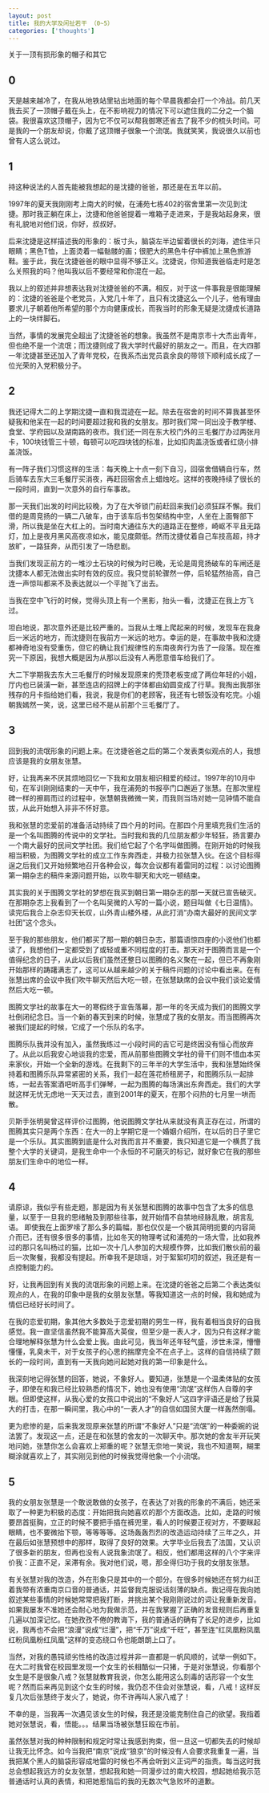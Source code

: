 ```yaml
---
layout: post
title: 我的大学及闲扯若干 （0~5）
categories: ['thoughts']
---
```


关于一顶有损形象的帽子和其它


0
----

天是越来越冷了，在我从地铁站里钻出地面的每个早晨我都会打一个冷战。前几天我去买了一顶帽子戴在头上，在不影响视力的情况下可以遮住我的二分之一个脑袋。我很喜欢这顶帽子，因为它不仅可以帮我御寒还省去了我不少的梳头时间。可是我的一个朋友却说，你戴了这顶帽子很象一个流氓。我就笑笑，我说很久以前也曾有人这么说过。


1
----

持这种说法的人首先能被我想起的是沈捷的爸爸，那还是在五年以前。

1997年的夏天我刚刚考上南大的时候，在浦苑七栋402的宿舍里第一次见到沈捷。那时我正躺在床上，沈捷和他爸爸提着一堆箱子走进来，于是我站起身来，很有礼貌地对他们说，你好，叔叔好。

后来沈捷是这样描述我的形象的：板寸头，脑袋左半边留着很长的刘海，遮住半只眼睛；黑色T恤，上面烫着一幅骷髅的画；很肥大的黑色牛仔中裤加上黑色旅游鞋。鉴于此，我在沈捷爸爸的眼中显得不够正义。沈捷说，你知道我爸临走时是怎么关照我的吗？他叫我以后不要经常和你混在一起。

我以上的叙述并非想表达我对沈捷爸爸的不满。相反，对于这一件事我是很能理解的：沈捷的爸爸是个老党员，入党几十年了，且只有沈捷这么一个儿子，他有理由要求儿子朝着他所希望的那个方向健康成长，而我当时的形象无疑是沈捷成长道路上的一块绊脚石。

当然，事情的发展完全超出了沈捷爸爸的想象。我虽然不是南京市十大杰出青年，但也绝不是一个流氓；而沈捷则成了我大学时代最好的朋友之一。而且，在大四那一年沈捷甚至还加入了青年党校，在我系杰出党员袁余良的带领下顺利成长成了一位光荣的入党积极分子。


2
----

我还记得大二的上学期沈捷一直和我混迹在一起。除去在宿舍的时间不算我甚至怀疑我和他呆在一起的时间要超过我和我的女朋友。那时我们常一同出没于教学楼、 食堂、学府园以及湖南路的夜市。我们还一同在东大校门外的三毛餐厅办过两张月卡，100块钱管三十顿，每顿可以吃四块钱的标准，比如扣肉盖浇饭或者红烧小排盖浇饭。

有一阵子我们习惯这样的生活：每天晚上十点一刻下自习，回宿舍借辆自行车，然后骑车去东大三毛餐厅买消夜，再赶回宿舍点上蜡烛吃。这样的夜晚持续了很长的一段时间，直到一次意外的自行车事故。

那一天我们出发的时间比较晚，为了在大爷锁门前赶回来我们必须狂踩不懈。我们借的是周竞扬的一辆二八破车，由于该车后书包架结构中空，人坐在上面臀部下滑，所以我是坐在大杠上的。当时南大通往东大的道路正在整修，崎岖不平且无路灯，加上是夜月黑风高夜凉如水，能见度颇低。然而沈捷仗着自己车技高超，持才放旷，一路狂奔，从而引发了一场悲剧。

当我们发现正前方的一堆沙土石块的时候为时已晚，无论是周竞扬破车的车闸还是沈捷本人都无法做出实时有效的反应。我只觉前轮骤然一停，后轮猛然抬高，自己连一声惊叫都来不及表达就以一个平抛飞了出去。

当我在空中飞行的时候，觉得头顶上有一个黑影，抬头一看，沈捷正在我上方飞过。

坦白地说，那次意外还是比较严重的。当我从土堆上爬起来的时候，发现车在我身后一米远的地方，而沈捷则在我前方一米远的地方。幸运的是，在事故中我和沈捷都神奇地没有受重伤，但它的确让我们规律性的东南夜奔行为告了一段落。现在推究一下原因，我想大概是因为从那以后没有人再愿意借车给我们了。

大二下学期我去东大三毛餐厅的时候发现原来的秃顶老板变成了两位年轻的小姐，厅内也已装潢一新，甚至连店的招牌上的字体都由幼圆变成了行草。我掏出我那张残存的月卡指给她们看，我说，我是你们的老顾客，我还有七顿饭没有吃完。小姐朝我嫣然一笑，说，这里已经不是从前那个三毛餐厅了。


3
----

回到我的流氓形象的问题上来。在沈捷爸爸之后的第二个发表类似观点的人，我想应该是我的女朋友张慧。

好，让我再来不厌其烦地回忆一下我和女朋友相识相爱的经过。1997年的10月中旬，在军训刚刚结束的一天中午，我在浦苑的书报亭门口邂逅了张慧。在那次里程碑一样的擦肩而过的过程中，张慧朝我微微一笑，而我则当场对她一见钟情不能自拔，从此开始想入非非不怀好意。

我和张慧的恋爱前的准备活动持续了四个月的时间。在那四个月里填充我们生活的是一个名叫图腾的传说中的文学社。当时我和我的几位朋友都少年轻狂，扬言要办一个南大最好的民间文学社团。我们给它起了个名字叫做图腾。在刚开始的时候我相当积极，为图腾文学社的成立工作东奔西走，并极力拉张慧入伙。在这个目标得逞之后我们又开始频繁地召开各种会议，每次会议都有着雷同的过程：以讨论图腾第一期杂志的稿件来源问题开始，以吹牛聊天和大吃一顿结束。

其实我的关于图腾文学社的梦想在我买到朝日第一期杂志的那一天就已宣告破灭。在那期杂志上我看到了一个名叫吴微的人写的一篇小说，题目叫做《七日温情》。读完后我合上杂志仰天长叹，山外青山楼外楼，从此打消“办南大最好的民间文学社团”这个念头。

至于我的那些朋友，他们都买了那一期的朝日杂志，那篇语惊四座的小说他们也都读了，我想他们一定都受到了或轻或重不同程度的打击。那天对于图腾而言是一个 值得纪念的日子，从此以后我们虽然还整日以图腾的名义聚在一起，但已不再象刚开始那样的踌躇满志了，这可以从越来越少的关于稿件问题的讨论中看出来。在有张慧出席的会议中我们吹牛聊天然后大吃一顿，在张慧缺席的会议中我们谈论爱情然后大吃一顿。

图腾文学社的故事在大一的寒假终于宣告落幕，那一年的冬天成为我们的图腾文学社倒闭纪念日。当一个新的春天到来的时候，张慧成了我的女朋友。而当图腾再次被我们提起的时候，它成了一个乐队的名字。

图腾乐队我并没有加入，虽然我练过一小段时间的吉它可是终因没有恒心而放弃了。从此以后我安心地谈我的恋爱，而从前那些图腾文学社的骨干们则不惜血本买来家伙，开始一个全新的游戏。在我剩下的三年半的大学生活中，我和张慧始终保持着和图腾乐队异常紧密的关系，我们一起在莲花桥租房子，和图腾乐队一起排练，一起去答案酒吧听高手们弹琴，一起为图腾的每场演出东奔西走。我们的大学就这样无忧无虑地一天天过去，直到2001年的夏天，在那个闷热的七月里一哄而散。

贝斯手张明昊曾这样评价过图腾，他说图腾文学社从来就没有真正存在过，所谓的图腾其实只是两个东西：在大一的上学期它是一个婚姻介绍所，在以后的日子里它是一个乐队。其实图腾到底是什么对我而言并不重要，我只知道它是一个横贯了我整个大学的关键词，是我生命中一个永恒的不可磨灭的标记，就好象它在我的那些朋友们生命中的地位一样。


4
----

请原谅，我似乎有些走题，那是因为有关张慧和图腾的故事中包含了太多的信息量，以至于一旦我的思绪触及到那些往事，就开始情不自禁地经脉乱散，胡言乱语。 即使我在上面罗嗦了那么多的篇幅，那也仅仅是一个极其简明扼要的内容简介而已，还有很多很多的事情，比如冬天的物理考试和浦苑的一场大雪，比如我养过的那只名叫杨过的猫，比如一次十几人参加的大规模作弊，比如我们散伙前的最后一次聚餐，我都没有提起。所幸我不是琼瑶，对于絮絮叨叨的叙述，我还是有一点控制能力的。

好，让我再回到有关我的流氓形象的问题上来。在沈捷的爸爸之后第二个表达类似观点的人，在我的印象中是我的女朋友张慧。等我知道这一点的时候，我和她成为情侣已经好长时间了。

在我的恋爱初期，象其他大多数处于恋爱初期的男生一样，我有着相当良好的自我感觉。我一直坚信虽然我不能算高大英俊，但至少是一表人才，因为只有这样才能合理地解释张慧为什么会爱上我。由此可见，我当年还年轻气盛，涉世未深，懵懵懂懂，乳臭未干，对于女孩子的心思的揣摩完全不在点子上。这样的自信持续了颇长的一段时间，直到有一天我向她问起她对我的第一印象是什么。

我深刻地记得张慧的回答，她说，不象好人。要知道，张慧是一个温柔体贴的女孩子，即使在和我已经比较熟悉的情况下，她也没有使用“流氓”这样伤人自尊的字眼。但即使这样，从我心爱的女孩口中说出的“不象好人”这四字评语还是给了我莫大的打击，在那一瞬间里，我心中的“一表人才”的自信如国贸大厦一样轰然倒塌。

更为悲惨的是，后来我发现原来张慧的所谓“不象好人”只是“流氓”的一种委婉的说法罢了。发现这一点，还是在和张慧的舍友的一次聊天中。那次她的舍友半开玩笑地问她，张慧你怎么会喜欢上郑重的呢？张慧无奈地一笑说，我也不知道啊，糊里糊涂就喜欢上了，其实刚见到他的时候我觉得他象一个小流氓。


5
----

我的女朋友张慧是一个敢说敢做的女孩子，在表达了对我的形象的不满后，她还采取了一种更为积极的态度：开始把我向她喜欢的那个方面改造。比如，走路的时候要昂首挺胸，立正的时候不要把手插在裤兜里，看人的时候要正视对方，不要眯起眼睛，也不要微抬下颚，等等等等。这场轰轰烈烈的改造运动持续了三年之久，并在最后如张慧预想中的那样，取得了良好的效果。大学毕业后我去了法国，又认识了很多新的朋友，但再也没有人说我象流氓了。相反，他们都用这样的八个字来评价我：正直不足，呆滞有余。我对他们说，嗯，那全得归功于我的女朋友张慧。

有关张慧对我的改造，外在形象只是其中的一个部分。在很多时候她还在努力纠正着我带有浓重南京口音的普通话，并监督我克服说话刻薄的缺点。我记得在我向她叙述某些事情的时候她常常把我打断，并挑出某个我刚刚说过的词让我重新发音。如果我屡发不准她还会耐心地为我做示范，并在我掌握了正确的发音规则后再重复几遍以加深记忆。在她孜孜不倦的教诲下，我的普通话的确有了长足的进步，比如说，我再也不会把“浪漫”说成“烂漫”，把“千万”说成“千旺”，甚至连“红凤凰粉凤凰红粉凤凰粉红凤凰”这样的变态绕口令也能朗朗上口了。

当然，对我的愚钝顽劣性格的改造过程并非一直都是一帆风顺的，试举一例如下。在大二时我曾在校园里发现一个女生的长相酷似一只猪，于是对张慧说，你看那个女生是不是很象八戒？张慧就教育我说，你怎么能用这么刻毒的话形容一个女生呢？然而后来再见到这个女生的时候，我仍忍不住会对张慧说，看，八戒！这样反复几次后张慧终于发火了，她说，你不许再叫人家八戒了！

不幸的是，当我再一次遇见该女生的时候，我还是没能克制住自己的欲望。我指着她对张慧说，看，悟能。。。结果当场被张慧狂殴在市前。

虽然张慧对我的种种限制和规定时常让我感到拘束，但一旦这一切都失去的时候却让我无比怀念。如今当我把“南京”说成“狼京”的时候没有人会要求我重复一遍，当我把某个黑人的脑袋形容成地雷的时候也不再会听到义正词严的指责。每当这时我总会想起我远方的女友张慧，想起我和她一同漫步过的南大校园，想起她给我示范普通话时认真的表情，和把她惹恼后的我的无数次气急败坏的道歉。

